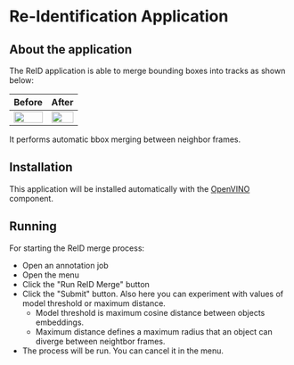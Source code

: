 # Re-Identification Application

## About the application
The ReID application is able to merge bounding boxes into tracks as shown below:

|Before                                     |After                                     |
|:-----------------------------------------:|:------------------------------------------:|
|<img src="images/before.gif" width="100%"> |<img src="images/after.gif" width="100%"> |

It performs automatic bbox merging between neighbor frames.

## Installation
This application will be installed automatically with the [OpenVINO](https://github.com/opencv/cvat/blob/develop/components/openvino/README.md) component.

## Running
For starting the ReID merge process:
-  Open an annotation job
-  Open the menu
-  Click the "Run ReID Merge" button
-  Click the "Submit" button. Also here you can experiment with values of model threshold or maximum distance.
    -  Model threshold is maximum cosine distance between objects embeddings.
    -  Maximum distance defines a maximum radius that an object can diverge between neightbor frames.
-  The process will be run. You can cancel it in the menu.
